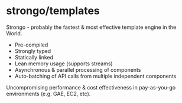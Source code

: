 strongo/templates
=================

Strongo - probably the fastest & most effective template engine in the World.

* Pre-compiled
* Strongly typed
* Statically linked
* Lean memory usage (supports streams)
* Asynchronous & parallel processing of components
* Auto-batching of API calls from multiple independent components

Uncompromising performance & cost effectiveness in pay-as-you-go environments (e.g. GAE, EC2, etc).